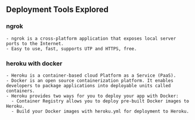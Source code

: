 ## Deployment Tools Explored ##

 ### ngrok ###
    - ngrok is a cross-platform application that exposes local server ports to the Internet.
    - Easy to use, fast, supports UTP and HTTPS, free.
 ### heroku with docker ###
    - Heroku is a container-based cloud Platform as a Service (PaaS).
    - Docker is an open source containerization platform. It enables developers to package applications into deployable units called containers. 
    - Heroku provides two ways for you to deploy your app with Docker:
      - Container Registry allows you to deploy pre-built Docker images to Heroku.
      - Build your Docker images with heroku.yml for deployment to Heroku.






